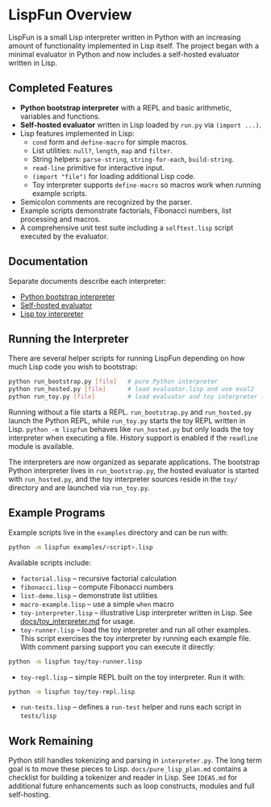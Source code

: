 # LispFun Overview

LispFun is a small Lisp interpreter written in Python with an increasing amount of functionality implemented in Lisp itself.  The project began with a minimal evaluator in Python and now includes a self-hosted evaluator written in Lisp.

## Completed Features

- **Python bootstrap interpreter** with a REPL and basic arithmetic, variables and functions.
- **Self-hosted evaluator** written in Lisp loaded by `run.py` via `(import ...)`.
- Lisp features implemented in Lisp:
  - `cond` form and `define-macro` for simple macros.
  - List utilities: `null?`, `length`, `map` and `filter`.
  - String helpers: `parse-string`, `string-for-each`, `build-string`.
  - `read-line` primitive for interactive input.
  - `(import "file")` for loading additional Lisp code.
  - Toy interpreter supports `define-macro` so macros work when running example scripts.
- Semicolon comments are recognized by the parser.
- Example scripts demonstrate factorials, Fibonacci numbers, list processing and macros.
- A comprehensive unit test suite including a `selftest.lisp` script executed by the evaluator.

## Documentation

Separate documents describe each interpreter:

- [Python bootstrap interpreter](docs/bootstrap_interpreter.md)
- [Self-hosted evaluator](docs/self_hosted_evaluator.md)
- [Lisp toy interpreter](docs/toy_interpreter.md)

## Running the Interpreter

There are several helper scripts for running LispFun depending on how much Lisp code
you wish to bootstrap:

```bash
python run_bootstrap.py [file]   # pure Python interpreter
python run_hosted.py [file]      # load evaluator.lisp and use eval2
python run_toy.py [file]         # load evaluator and toy interpreter (toy REPL)
```

Running without a file starts a REPL. `run_bootstrap.py` and `run_hosted.py`
launch the Python REPL, while `run_toy.py` starts the toy REPL written in Lisp.
`python -m lispfun` behaves like `run_hosted.py` but only loads the toy
interpreter when executing a file. History support is enabled if the `readline`
module is available.

The interpreters are now organized as separate applications. The bootstrap
Python interpreter lives in `run_bootstrap.py`, the hosted evaluator is started
with `run_hosted.py`, and the toy interpreter sources reside in the `toy/`
directory and are launched via `run_toy.py`.

## Example Programs

Example scripts live in the `examples` directory and can be run with:

```bash
python -m lispfun examples/<script>.lisp
```

Available scripts include:

- `factorial.lisp` – recursive factorial calculation
- `fibonacci.lisp` – compute Fibonacci numbers
- `list-demo.lisp` – demonstrate list utilities
- `macro-example.lisp` – use a simple `when` macro
- `toy-interpreter.lisp` – illustrative Lisp interpreter written in Lisp.
  See [docs/toy_interpreter.md](docs/toy_interpreter.md) for usage.
- `toy-runner.lisp` – load the toy interpreter and run all other examples.
  This script exercises the toy interpreter by running each example file.
  With comment parsing support you can execute it directly:

```bash
python -m lispfun toy/toy-runner.lisp
```
- `toy-repl.lisp` – simple REPL built on the toy interpreter. Run it with:

```bash
python -m lispfun toy/toy-repl.lisp
```
- `run-tests.lisp` – defines a `run-test` helper and runs each script in `tests/lisp`


## Work Remaining

Python still handles tokenizing and parsing in `interpreter.py`.  The long term goal is to move these pieces to Lisp.  `docs/pure_lisp_plan.md` contains a checklist for building a tokenizer and reader in Lisp.  See `IDEAS.md` for additional future enhancements such as loop constructs, modules and full self-hosting.

